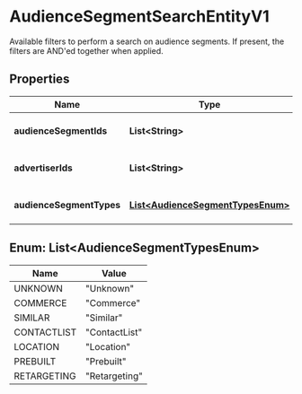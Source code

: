 

# AudienceSegmentSearchEntityV1

Available filters to perform a search on audience segments. If present, the filters are AND'ed together when applied.

## Properties

Name | Type | Description | Notes
------------ | ------------- | ------------- | -------------
**audienceSegmentIds** | **List&lt;String&gt;** | List of segment ids |  [optional]
**advertiserIds** | **List&lt;String&gt;** | List of advertiser ids |  [optional]
**audienceSegmentTypes** | [**List&lt;AudienceSegmentTypesEnum&gt;**](#List&lt;AudienceSegmentTypesEnum&gt;) | List of segment types |  [optional]



## Enum: List&lt;AudienceSegmentTypesEnum&gt;

Name | Value
---- | -----
UNKNOWN | &quot;Unknown&quot;
COMMERCE | &quot;Commerce&quot;
SIMILAR | &quot;Similar&quot;
CONTACTLIST | &quot;ContactList&quot;
LOCATION | &quot;Location&quot;
PREBUILT | &quot;Prebuilt&quot;
RETARGETING | &quot;Retargeting&quot;



